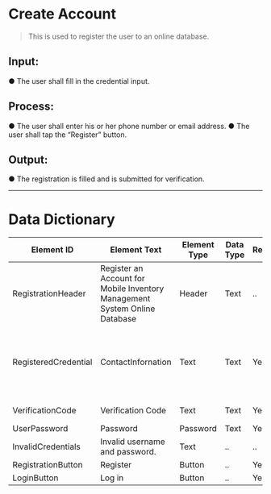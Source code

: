 # Create Account
> This is used to register the user to an online database.

## Input:
  ● The user shall fill in the credential input.

## Process:
  ● The user shall enter his or her phone number or email address.
  ● The user shall tap the “Register” button.

## Output:
  ● The registration is filled and is submitted for verification.

______
>
# Data Dictionary
| Element ID | Element Text| Element Type | Data Type | Required? | Rules |
|------------|------------|------------|------------|------------|------------|
| RegistrationHeader | Register an Account for Mobile Inventory Management System Online Database | Header | Text |..|..|
| RegisteredCredential | ContactInfornation | Text | Text | Yes | Must be a legitimate mobile number or email address|
| VerificationCode | Verification Code | Text | Text | Yes | Must be 6 digits |
| UserPassword | Password | Password | Text | Yes | Hidden |
| InvalidCredentials | Invalid username and password. | Text |..|..| Hidden |
| RegistrationButton | Register | Button |..| Yes |..|
| LoginButton | Log in | Button |..| Yes |..|
